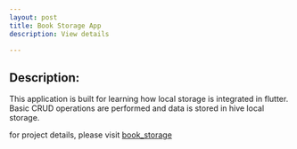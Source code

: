 ```yaml
---
layout: post
title: Book Storage App
description: View details

---
```




## Description:


This application is built for learning how local storage is integrated in flutter. Basic CRUD operations are performed and data is stored in hive local storage.



for project details, please visit [book_storage](https://github.com/SyedOsamaAhmed/hive_database)